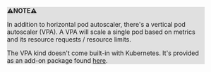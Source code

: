 <div style="margin:2em; background-color: #e0e0e0;">

<strong>⚠️NOTE️️️⚠️</strong>

In addition to horizontal pod autoscaler, there's a vertical pod autoscaler (VPA). A VPA will scale a single pod based on metrics and its resource requests / resource limits.

The VPA kind doesn't come built-in with Kubernetes. It's provided as an add-on package found [here](https://github.com/kubernetes/autoscaler).
</div>

